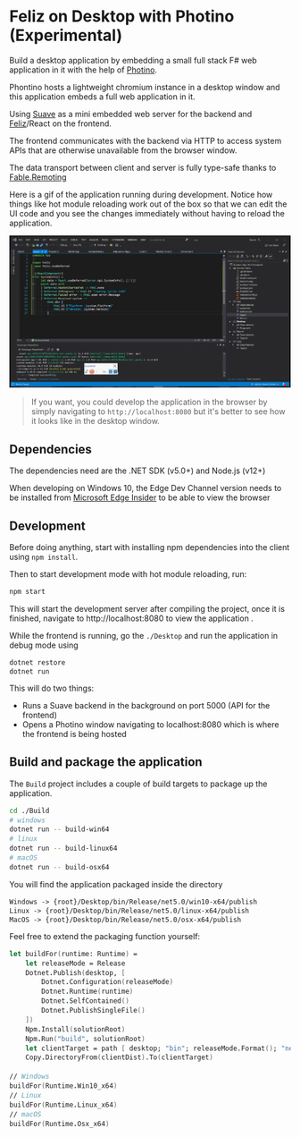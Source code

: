 # Feliz on Desktop with Photino (Experimental)

Build a desktop application by embedding a small full stack F# web application in it with the help of [Photino](https://www.tryphotino.io).

Phontino hosts a lightweight chromium instance in a desktop window and this application embeds a full web application in it.

Using [Suave](https://github.com/SuaveIO/suave) as a mini embedded web server for the backend and [Feliz](https://github.com/Zaid-Ajaj/Feliz)/React on the frontend.

The frontend communicates with the backend via HTTP to access system APIs that are otherwise unavailable from the browser window.

The data transport between client and server is fully type-safe thanks to [Fable.Remoting](https://github.com/Zaid-Ajaj/Fable.Remoting)

Here is a gif of the application running during development. Notice how things like hot module reloading work out of the box so that we can edit the UI code and you see the changes immediately without having to reload the application.

![image](photino-feliz.gif)

> If you want, you could develop the application in the browser by simply navigating to `http://localhost:8080` but it's better to see how it looks like in the desktop window.

## Dependencies
The dependencies need are the .NET SDK (v5.0+) and Node.js (v12+)

When developing on Windows 10, the Edge Dev Channel version needs to be installed from [Microsoft Edge Insider](https://www.microsoftedgeinsider.com/en-us/download) to be able to view the browser

## Development

Before doing anything, start with installing npm dependencies into the client using `npm install`.

Then to start development mode with hot module reloading, run:
```bash
npm start
```
This will start the development server after compiling the project, once it is finished, navigate to http://localhost:8080 to view the application .

While the frontend is running, go the `./Desktop` and run the application in debug mode using
```
dotnet restore
dotnet run
```
This will do two things:
 - Runs a Suave backend in the background on port 5000 (API for the frontend)
 - Opens a Photino window navigating to localhost:8080 which is where the frontend is being hosted

## Build and package the application 

The `Build` project includes a couple of build targets to package up the application. 

```bash
cd ./Build
# windows
dotnet run -- build-win64
# linux
dotnet run -- build-linux64
# macOS
dotnet run -- build-osx64
```
You will find the application packaged inside the directory
```
Windows -> {root}/Desktop/bin/Release/net5.0/win10-x64/publish
Linux -> {root}/Desktop/bin/Release/net5.0/linux-x64/publish
MacOS -> {root}/Desktop/bin/Release/net5.0/osx-x64/publish
```
Feel free to extend the packaging function yourself:
```fs
let buildFor(runtime: Runtime) = 
    let releaseMode = Release
    Dotnet.Publish(desktop, [
        Dotnet.Configuration(releaseMode)
        Dotnet.Runtime(runtime)
        Dotnet.SelfContained()
        Dotnet.PublishSingleFile()
    ])
    Npm.Install(solutionRoot)
    Npm.Run("build", solutionRoot)
    let clientTarget = path [ desktop; "bin"; releaseMode.Format(); "net5.0"; runtime.Format(); "publish"; "wwwroot" ]
    Copy.DirectoryFrom(clientDist).To(clientTarget)

// Windows
buildFor(Runtime.Win10_x64)
// Linux
buildFor(Runtime.Linux_x64)
// macOS
buildFor(Runtime.Osx_x64)
```